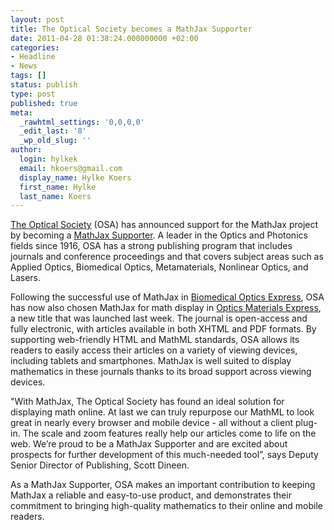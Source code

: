 ```yaml
---
layout: post
title: The Optical Society becomes a MathJax Supporter
date: 2011-04-28 01:38:24.000000000 +02:00
categories:
- Headline
- News
tags: []
status: publish
type: post
published: true
meta:
  _rawhtml_settings: '0,0,0,0'
  _edit_last: '8'
  _wp_old_slug: ''
author:
  login: hylkek
  email: hkoers@gmail.com
  display_name: Hylke Koers
  first_name: Hylke
  last_name: Koers
---
```


[The Optical Society](http://www.osa.org) (OSA) has announced support for the MathJax project by becoming a [MathJax Supporter](http://www.mathjax.org/sponsors/mathjax-sponsorship-program/). A leader in the Optics and Photonics fields since 1916, OSA has a strong publishing program that includes journals and  conference proceedings and that covers subject areas such as Applied Optics, Biomedical Optics, Metamaterials, Nonlinear Optics, and Lasers. 

Following the successful use of MathJax in [Biomedical Optics Express](http://www.opticsinfobase.org/boe/home.cfm), OSA has now also chosen MathJax for math display in [Optics Materials Express](http://www.opticsinfobase.org/ome/home.cfm), a new title that was launched last week. The journal is open-access and fully electronic, with articles available in both XHTML and PDF formats. By supporting web-friendly HTML and MathML standards, OSA allows its readers to easily access their articles on a variety of viewing devices, including tablets and smartphones. MathJax is well suited to display mathematics in these journals thanks to its broad support across viewing devices.

"With MathJax, The Optical Society has found an ideal solution for displaying math online. At last we can truly repurpose our MathML to look great in nearly every browser and mobile device - all without a client plug-in. The scale and zoom features really help our articles come to life on the web. We’re proud to be a MathJax Supporter and are excited about prospects for further development of this much-needed tool”, says Deputy Senior Director of Publishing, Scott Dineen.

As a MathJax Supporter, OSA makes an important contribution to keeping MathJax a reliable and easy-to-use product, and demonstrates their commitment to bringing high-quality mathematics to their online and mobile readers.